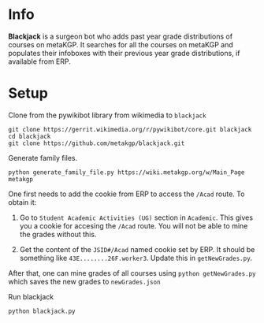 Info
===
**Blackjack** is a surgeon bot who adds past year grade distributions of courses on metaKGP. It searches for all the courses on metaKGP and populates their infoboxes with their previous year grade distributions, if available from ERP.


Setup
=====

Clone from the pywikibot library from wikimedia to  `blackjack`
```
git clone https://gerrit.wikimedia.org/r/pywikibot/core.git blackjack
cd blackjack
git clone https://github.com/metakgp/blackjack.git
```

Generate family files.
```
python generate_family_file.py https://wiki.metakgp.org/w/Main_Page metakgp
```

One first needs to add the cookie from ERP to access the `/Acad` route. To obtain it:

1. Go to `Student Academic Activities (UG)` section in `Academic`. This gives you a cookie for accesing the `/Acad` route. You will not be able to mine the grades without this.

2. Get the content of the `JSID#/Acad` named cookie set by ERP. It should be something like `43E........26F.worker3`. Update this in `getNewGrades.py`. 

After that, one can mine grades of all courses using `python getNewGrades.py` which saves the new grades to `newGrades.json`

Run blackjack
```
python blackjack.py
```
